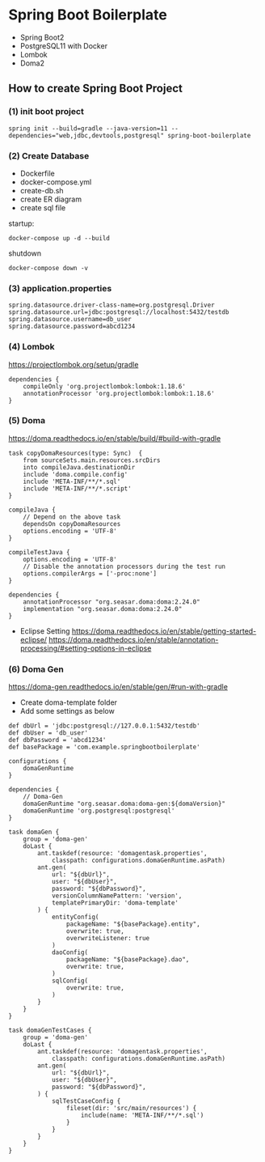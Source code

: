 # Spring Boot Boilerplate
- Spring Boot2
- PostgreSQL11 with Docker
- Lombok
- Doma2

## How to create Spring Boot Project
### (1) init boot project
```
spring init --build=gradle --java-version=11 --dependencies="web,jdbc,devtools,postgresql" spring-boot-boilerplate
```

### (2) Create Database
- Dockerfile
- docker-compose.yml
- create-db.sh
- create ER diagram
- create sql file

startup:
```
docker-compose up -d --build
```

shutdown
```
docker-compose down -v
```

### (3) application.properties
```
spring.datasource.driver-class-name=org.postgresql.Driver
spring.datasource.url=jdbc:postgresql://localhost:5432/testdb
spring.datasource.username=db_user
spring.datasource.password=abcd1234
```

### (4) Lombok
https://projectlombok.org/setup/gradle

```
dependencies {
	compileOnly 'org.projectlombok:lombok:1.18.6'
	annotationProcessor 'org.projectlombok:lombok:1.18.6'
}
```

### (5) Doma
https://doma.readthedocs.io/en/stable/build/#build-with-gradle

```
task copyDomaResources(type: Sync)  {
    from sourceSets.main.resources.srcDirs
    into compileJava.destinationDir
    include 'doma.compile.config'
    include 'META-INF/**/*.sql'
    include 'META-INF/**/*.script'
}

compileJava {
    // Depend on the above task
    dependsOn copyDomaResources
    options.encoding = 'UTF-8'
}

compileTestJava {
    options.encoding = 'UTF-8'
    // Disable the annotation processors during the test run
    options.compilerArgs = ['-proc:none']
}

dependencies {
    annotationProcessor "org.seasar.doma:doma:2.24.0"
    implementation "org.seasar.doma:doma:2.24.0"
}
```

- Eclipse Setting
https://doma.readthedocs.io/en/stable/getting-started-eclipse/
https://doma.readthedocs.io/en/stable/annotation-processing/#setting-options-in-eclipse

### (6) Doma Gen
https://doma-gen.readthedocs.io/en/stable/gen/#run-with-gradle


- Create doma-template folder
- Add some settings as below
```
def dbUrl = 'jdbc:postgresql://127.0.0.1:5432/testdb'
def dbUser = 'db_user'
def dbPassword = 'abcd1234'
def basePackage = 'com.example.springbootboilerplate'

configurations {
    domaGenRuntime
}

dependencies {
	// Doma-Gen
	domaGenRuntime "org.seasar.doma:doma-gen:${domaVersion}"
    domaGenRuntime 'org.postgresql:postgresql'
}

task domaGen {
    group = 'doma-gen'
    doLast {
        ant.taskdef(resource: 'domagentask.properties',
            classpath: configurations.domaGenRuntime.asPath)
        ant.gen(
        	url: "${dbUrl}",
			user: "${dbUser}",
			password: "${dbPassword}",
			versionColumnNamePattern: 'version',
			templatePrimaryDir: 'doma-template'
        ) {
	        entityConfig(
				packageName: "${basePackage}.entity",
				overwrite: true,
				overwriteListener: true
			)
	        daoConfig(
				packageName: "${basePackage}.dao",
				overwrite: true,
			)
	        sqlConfig(
				overwrite: true,
			)
        }
    }
}

task domaGenTestCases {
    group = 'doma-gen'
    doLast {
        ant.taskdef(resource: 'domagentask.properties',
            classpath: configurations.domaGenRuntime.asPath)
        ant.gen(
        	url: "${dbUrl}",
			user: "${dbUser}",
			password: "${dbPassword}",
        ) {
            sqlTestCaseConfig {
                fileset(dir: 'src/main/resources') {
                    include(name: 'META-INF/**/*.sql')
                }
            }
        }
    }
}
```

